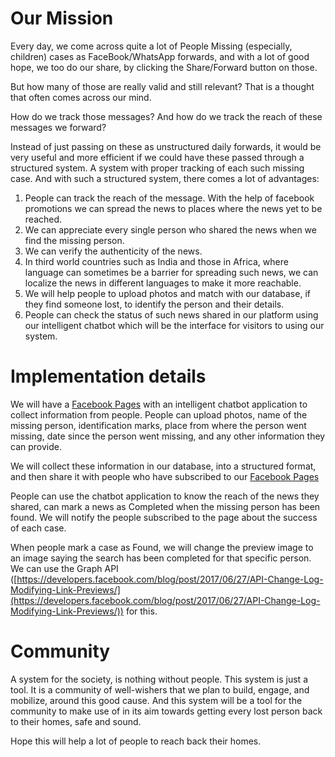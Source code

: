 # Our Mission
Every day, we come across quite a lot of People Missing (especially, children) cases as FaceBook/WhatsApp forwards, and with a lot of good hope, we too do our share, by clicking the Share/Forward button on those.

But how many of those are really valid and still relevant? That is a thought that often comes across our mind.

How do we track those messages? And how do we track the reach of these messages we forward?

Instead of just passing on these as unstructured daily forwards, it would be very useful and more efficient if we could have these passed through a structured system. A system with proper tracking of each such missing case. And with such a structured system, there comes a lot of advantages:

1. People can track the reach of the message. With the help of facebook promotions we can spread the news to places where the news yet to be reached.
2. We can appreciate every single person who shared the news when we find the missing person.
3. We can verify the authenticity of the news.
4. In third world countries such as India and those in Africa, where language can sometimes be a barrier for spreading such news, we can localize the news in different languages to make it more reachable.
5. We will help people to upload photos and match with our database, if they find someone lost, to identify the person and their details.
6. People can check the status of such news shared in our platform using our intelligent chatbot which will be the interface for visitors to using our system.

# Implementation details

We will have a [Facebook Pages](https://www.facebook.com/waytohome.org/) with an intelligent chatbot application to collect information from people. People can upload photos, name of the missing person, identification marks, place from where the person went missing, date since the person went missing, and any other information they can provide.

We will collect these information in our database, into a structured format, and then share it with people who have subscribed to our [Facebook Pages](https://www.facebook.com/waytohome.org/)

People can use the chatbot application to know the reach of the news they shared, can mark a news as Completed when the missing person has been found. We will notify the people subscribed to the page about the success of each case.

When people mark a case as Found, we will change the preview image to an image saying the search has been completed for that specific person. We can use the Graph API
([https://developers.facebook.com/blog/post/2017/06/27/API-Change-Log-Modifying-Link-Previews/](https://developers.facebook.com/blog/post/2017/06/27/API-Change-Log-Modifying-Link-Previews/)) for this.

# Community

A system for the society, is nothing without people. This system is just a tool.
It is a community of well-wishers that we plan to build, engage, and mobilize, around this good cause. And this system will be a tool for the community to make use of in its aim towards getting every lost person back to their homes, safe and sound.

Hope this will help a lot of people to reach back their homes.
